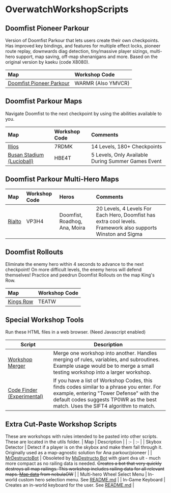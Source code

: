 # OverwatchWorkshopScripts

## Doomfist Pioneer Parkour
Version of Doomfist Parkour that lets users create their own checkpoints. Has improved key bindings, and features for multiple effect locks, pioneer route replay, downwards diag detection, tiny/massive player sizings, multi-hero support, map saving, off-map shenanigans and more. Based on the original version by kaeku (code X8080).

| Map | Workshop Code
| :- | :- |
| [Doomfist Pioneer Parkour](DoomfistParkour/DoomPioneerParkour.txt) | WARMR (Also YMVCR) |


## Doomfist Parkour Maps

Navigate Doomfist to the next checkpoint by using the abilities available to you.

| Map | Workshop Code | Comments
| :- | :- | :- |
| [Illios](DoomfistParkour/DoomParkourIllios.txt) | 7RDMK | 14 Levels, 180+ Checkpoints |
| [Busan Stadium (Lucioball)](DoomfistParkour/DoomParkourBusanStadium.txt) | HBE4T | 5 Levels, Only Available During Summer Games Event |


## Doomfist Parkour Multi-Hero Maps
| Map | Workshop Code | Heros | Comments |
| :- | :- | :- | :- |
| [Rialto](DoomfistParkour/MultiHeroParkourRialto.txt) | VP3H4 | Doomfist, Roadhog, Ana, Moira | 20 Levels, 4 Levels For Each Hero, Doomfist has extra cool levels. Framework also supports Winston and Sigma |


## Doomfist Rollouts
Eliminate the enemy hero within 4 seconds to advance to the next checkpoint! On more difficult levels, the enemy heros will defend themselves! Practice and peedrun Doomfist Rollouts on the map King's Row.

| Map | Workshop Code |
| :- | :- |
| [Kings Row](DoomfistParkour/DoomfistRolloutsKingsRow_1_0_0.txt) | TEATW | 


## Special Workshop Tools
Run these HTML files in a web browser. (Need Javascript enabled)

| Script | Description |
| --- | --- |
| [Workshop Merger](workshop_merger.html) | Merge one workshop into another. Handles merging of rules, variables, and subroutines. Example usage would be to merge a small testing workshop into a larger workshop.
| [Code Finder (Experimental)](code_finder.html) | If you have a list of Workshop Codes, this finds codes similar to a phrase you enter. For example, entering "Tower Defense" with the default codes suggests TP0WR as the best match. Uses the SIFT4 algorithm to match.


## Extra Cut-Paste Workshop Scripts
These are workshops with rules intended to be pasted into other scripts. These are located in the utils folder.
| Map | Description |
| :- | :- |
| Skybox Detector | Detect if a player is on the skybox and make them fall through it. Originally used as a map-agnostic solution for Ana parkour/pioneer |
| [MrDestructoBot](utils/DestroyMapRailings.txt) | Obsoleted by [MsDestructo Bot](https://discord.com/channels/689587520496730129/757303228021866606/851573753698975755) with giant dva ult - much more compact as no railing data is needed. ~~Creates a bot that very quickly destroys all map railings. This workshop includes railing data for all relevant maps. [Map data](https://nebulaow.github.io/MrDestructo-Data) from nebulaOW~~ |
| Multi-hero Wheel Select Menu | In-world custom hero selection menu. See [README.md](utils/README.md) |
| In-Game Keyboard | Creates an in-world keyboard for the user. See [README.md](utils/README.md) |




